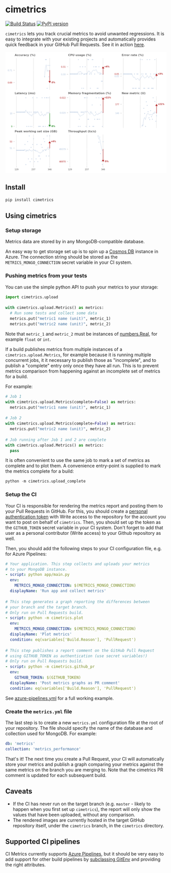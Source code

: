 # cimetrics

[![Build Status](https://dev.azure.com/jumaffre/metrics-devops/_apis/build/status/jumaffre.cimetrics?branchName=master)](https://dev.azure.com/jumaffre/metrics-devops/_build/latest?definitionId=2&branchName=master)
[![PyPI version](https://badge.fury.io/py/cimetrics.svg)](https://badge.fury.io/py/cimetrics)

`cimetrics` lets you track crucial metrics to avoid unwanted regressions. It is easy to integrate with your existing projects and automatically provides quick feedback in your GitHub Pull Requests. See it in action [here](https://github.com/jumaffre/cimetrics/pull/66#issuecomment-573324351).

<p align="center"> <img src="https://raw.githubusercontent.com/jumaffre/cimetrics/cimetrics/cimetrics/image2020-01-11%2015%3A03%3A37.764906.png" width="600"></p>

## Install

```sh
pip install cimetrics
```

## Using cimetrics

### Setup storage

Metrics data are stored by in any MongoDB-compatible database.

An easy way to get storage set up is to spin up a [Cosmos DB](https://docs.microsoft.com/en-us/azure/cosmos-db/introduction) instance in Azure. The connection string should be stored as the `METRICS_MONGO_CONNECTION` secret variable in your CI system.

### Pushing metrics from your tests

You can use the simple python API to push your metrics to your storage:

```python
import cimetrics.upload

with cimetrics.upload.Metrics() as metrics:
  # Run some tests and collect some data
  metrics.put("metric1 name (unit)", metric_1)
  metrics.put("metric2 name (unit)", metric_2)
```

Note that `metric_1` and `metric_2` must be instances of [numbers.Real](https://docs.python.org/3.7/library/numbers.html#numbers.Real), for example `float` or `int`.

If a build publishes metrics from multiple instances of a `cimetrics.upload.Metrics`, for example because
it is running multiple concurrent jobs, it it necessary to publish those as "incomplete",
and to publish a "complete" entry only once they have all run. This is to prevent metrics comparison from
happening against an incomplete set of metrics for a build.

For example:

```python
# Job 1
with cimetrics.upload.Metrics(complete=False) as metrics:
  metrics.put("metric1 name (unit)", metric_1)

# Job 2
with cimetrics.upload.Metrics(complete=False) as metrics:
  metrics.put("metric2 name (unit)", metric_2)

# Job running after Job 1 and 2 are complete
with cimetrics.upload.Metrics() as metrics:
  pass
```

It is often convenient to use the same job to mark a set of metrics as complete and to plot them.
A convenience entry-point is supplied to mark the metrics complete for a build:

```python
python -m cimetrics.upload_complete
```

### Setup the CI

Your CI is responsible for rendering the metrics report and posting them to your Pull Requests in GitHub. For this, you should create a [personal authentication token](https://help.github.com/en/articles/creating-a-personal-access-token-for-the-command-line) with Write access to the repository for the account you want to post on behalf of `cimetrics`. Then, you should set up the token as the `GITHUB_TOKEN` secret variable in your CI system. Don't forget to add that user as a personal contributor (Write access) to your Github repository as well.

Then, you should add the following steps to your CI configuration file, e.g. for Azure Pipelines:

```yaml
# Your application. This step collects and uploads your metrics
# to your MongoDB instance.
- script: python app/main.py
  env:
    METRICS_MONGO_CONNECTION: $(METRICS_MONGO_CONNECTION)
  displayName: 'Run app and collect metrics'

# This step generates a graph reporting the differences between
# your branch and the target branch.
# Only run on Pull Requests build.
- script: python -m cimetrics.plot
  env:
    METRICS_MONGO_CONNECTION: $(METRICS_MONGO_CONNECTION)
  displayName: 'Plot metrics'
  condition: eq(variables['Build.Reason'], 'PullRequest')

# This step publishes a report comment on the GitHub Pull Request
# using GITHUB_TOKEN as authentication (use secret variables!)
# Only run on Pull Requests build.
- script: python -m cimetrics.github_pr
  env:
    GITHUB_TOKEN: $(GITHUB_TOKEN)
  displayName: 'Post metrics graphs as PR comment'
  condition: eq(variables['Build.Reason'], 'PullRequest')
```

See [azure-pipelines.yml](https://github.com/jumaffre/cimetrics/blob/master/azure-pipelines.yml) for a full working example.

### Create the `metrics.yml` file

The last step is to create a new `metrics.yml` configuration file at the root of your repository. The file should specify the name of the database and collection used for MongoDB. For example:

```yaml
db: 'metrics'
collection: 'metrics_performance'
```

That's it! The next time you create a Pull Request, your CI will automatically store your metrics and publish a graph comparing your metrics against the same metrics on the branch you are merging to. Note that the cimetrics PR comment is updated for each subsequent build.

## Caveats

- If the CI has never run on the target branch (e.g. `master` - likely to happen when you first set up `cimetrics`), the report will only show the values that have been uploaded, without any comparison.
- The rendered images are currently hosted in the target GitHub repository itself, under the `cimetrics` branch, in the `cimetrics` directory.

## Supported CI pipelines

CI Metrics currently supports [Azure Pipelines](https://azure.microsoft.com/en-us/services/devops/pipelines/), but it should be very easy to add support for other build pipelines by [subclassing GitEnv](https://github.com/jumaffre/cimetrics/blob/master/cimetrics/env.py#L72) and providing the right attributes.
